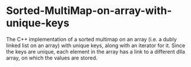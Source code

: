 # Sorted-MultiMap-on-array-with-unique-keys
The C++ implementation of a sorted multimap on an array (i.e. a dubly linked list on an array) with unique keys, along with an iterator for it. Since the keys are unique, each element in the array has a link to a different dlla array, on which the values are stored.
